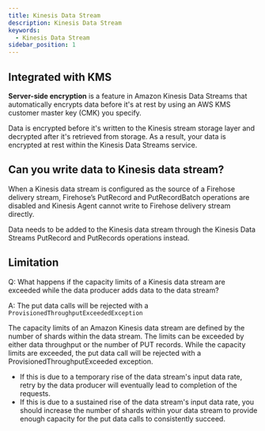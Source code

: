 ```yaml
---
title: Kinesis Data Stream
description: Kinesis Data Stream
keywords:
  - Kinesis Data Stream
sidebar_position: 1
---
```



## Integrated with KMS 

**Server-side encryption** is a feature in Amazon Kinesis Data Streams that automatically encrypts data before it's at rest by using an AWS KMS customer master key (CMK) you specify. 

Data is encrypted before it's written to the Kinesis stream storage layer and decrypted after it's retrieved from storage. As a result, your data is encrypted at rest within the Kinesis Data Streams service.

## Can you write data to Kinesis data stream?

When a Kinesis data stream is configured as the source of a Firehose delivery stream, Firehose’s PutRecord and PutRecordBatch operations are disabled and Kinesis Agent cannot write to Firehose delivery stream directly. 

Data needs to be added to the Kinesis data stream through the Kinesis Data Streams PutRecord and PutRecords operations instead. 

## Limitation

Q: What happens if the capacity limits of a Kinesis data stream are exceeded while the data producer adds data to the data stream?

A: The put data calls will be rejected with a `ProvisionedThroughputExceededException`

The capacity limits of an Amazon Kinesis data stream are defined by the number of shards within the data stream. The limits can be exceeded by either data throughput or the number of PUT records. While the capacity limits are exceeded, the put data call will be rejected with a ProvisionedThroughputExceeded exception. 

- If this is due to a temporary rise of the data stream's input data rate, retry by the data producer will eventually lead to completion of the requests. 
- If this is due to a sustained rise of the data stream's input data rate, you should increase the number of shards within your data stream to provide enough capacity for the put data calls to consistently succeed.